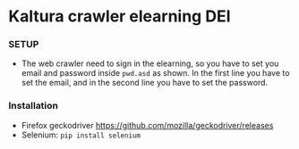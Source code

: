 # Kaltura crawler elearning DEI

### SETUP
- The web crawler need to sign in the elearning, so you have to set you email and password inside `pwd.asd` as shown. In the first line you have to set the email, and in the second line you have to set the password.

### Installation
- Firefox geckodriver
 https://github.com/mozilla/geckodriver/releases
- Selenium:
    `pip install selenium`